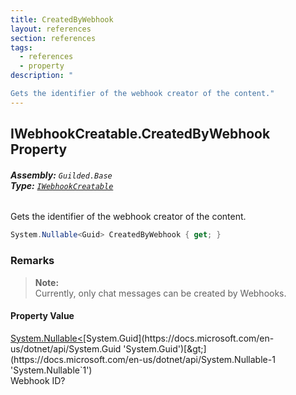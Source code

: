 ```yaml
---
title: CreatedByWebhook
layout: references
section: references
tags:
  - references
  - property
description: "

Gets the identifier of the webhook creator of the content."
---
```


## IWebhookCreatable.CreatedByWebhook Property
###### **Assembly:** `Guilded.Base`<br/>**Type:** [`IWebhookCreatable`](IWebhookCreatable.md 'Guilded.Base.Content.IWebhookCreatable')

Gets the identifier of the webhook creator of the content.

```csharp
System.Nullable<Guid> CreatedByWebhook { get; }
```

### Remarks
> **Note:**    
> Currently, only chat messages can be created by Webhooks.

#### Property Value
[System.Nullable&lt;](https://docs.microsoft.com/en-us/dotnet/api/System.Nullable-1 'System.Nullable`1')[System.Guid](https://docs.microsoft.com/en-us/dotnet/api/System.Guid 'System.Guid')[&gt;](https://docs.microsoft.com/en-us/dotnet/api/System.Nullable-1 'System.Nullable`1')  
Webhook ID?